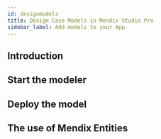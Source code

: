 ```yaml
---
id: designmodels
title: Design Case Models in Mendix Studio Pro
sidebar_label: Add models to your App
---
```


## Introduction

## Start the modeler

## Deploy the model

## The use of Mendix Entities


